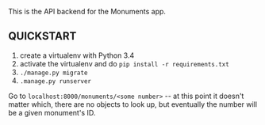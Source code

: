 This is the API backend for the Monuments app.

## QUICKSTART

1. create a virtualenv with Python 3.4
2. activate the virtualenv and do `pip install -r requirements.txt`
3. `./manage.py migrate`
4. `.manage.py runserver`

Go to `localhost:8000/monuments/<some number>` -- at this point it doesn't matter which, there are no objects to look up, but eventually the number will be a given monument's ID. 